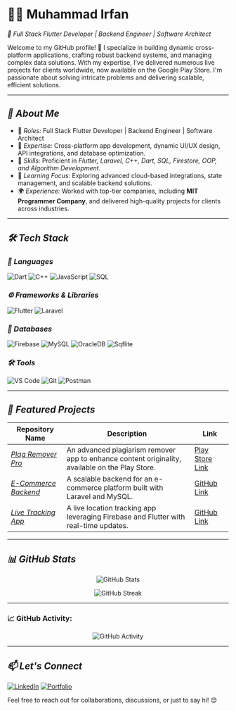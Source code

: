 # 👨‍💻 Muhammad Irfan  
*🎯 Full Stack Flutter Developer | Backend Engineer | Software Architect*

Welcome to my GitHub profile! 🚀 I specialize in building dynamic cross-platform applications, crafting robust backend systems, and managing complex data solutions. With my expertise, I’ve delivered numerous live projects for clients worldwide, now available on the Google Play Store. I'm passionate about solving intricate problems and delivering scalable, efficient solutions.

---

## *🧐 About Me*  
- 💼 *Roles:* Full Stack Flutter Developer | Backend Engineer | Software Architect  
- 🎨 *Expertise:* Cross-platform app development, dynamic UI/UX design, API integrations, and database optimization.  
- 🔧 *Skills:* Proficient in *Flutter, Laravel, C++, Dart, SQL, Firestore, OOP, and Algorithm Development*.  
- 🌱 *Learning Focus:* Exploring advanced cloud-based integrations, state management, and scalable backend solutions.  
- 🌍 *Experience:* Worked with top-tier companies, including **MIT Programmer Company**, and delivered high-quality projects for clients across industries.

---

## *🛠 Tech Stack*

### *🚀 Languages*
![Dart](https://img.shields.io/badge/-Dart-0175C2?style=for-the-badge&logo=dart&logoColor=white)
![C++](https://img.shields.io/badge/-C++-00599C?style=for-the-badge&logo=cplusplus&logoColor=white)
![JavaScript](https://img.shields.io/badge/-JavaScript-F7DF1E?style=for-the-badge&logo=javascript&logoColor=black)
![SQL](https://img.shields.io/badge/-SQL-003B57?style=for-the-badge&logo=postgresql&logoColor=white)

### *⚙ Frameworks & Libraries*
![Flutter](https://img.shields.io/badge/-Flutter-02569B?style=for-the-badge&logo=flutter&logoColor=white)
![Laravel](https://img.shields.io/badge/-Laravel-FF2D20?style=for-the-badge&logo=laravel&logoColor=white)

### *📂 Databases*
![Firebase](https://img.shields.io/badge/-Firebase-FFCA28?style=for-the-badge&logo=firebase&logoColor=black)
![MySQL](https://img.shields.io/badge/-MySQL-4479A1?style=for-the-badge&logo=mysql&logoColor=white)
![OracleDB](https://img.shields.io/badge/-OracleDB-F80000?style=for-the-badge&logo=oracle&logoColor=white)
![Sqflite](https://img.shields.io/badge/-Sqflite-6DB33F?style=for-the-badge&logo=sqlite&logoColor=white)

### *🛠 Tools*
![VS Code](https://img.shields.io/badge/-VSCode-007ACC?style=for-the-badge&logo=visual-studio-code)
![Git](https://img.shields.io/badge/-Git-F05032?style=for-the-badge&logo=git&logoColor=white)
![Postman](https://img.shields.io/badge/-Postman-FF6C37?style=for-the-badge&logo=postman&logoColor=white)

---

## *🚀 Featured Projects*

| Repository Name                | Description                                      | Link |
|--------------------------------|--------------------------------------------------|------|
| *[Plag Remover Pro](#)*       | An advanced plagiarism remover app to enhance content originality, available on the Play Store. | [Play Store Link](https://play.google.com/store/apps/details?id=com.mit.plagremoverpro) |
| *[E-Commerce Backend](#)*     | A scalable backend for an e-commerce platform built with Laravel and MySQL. | [GitHub Link](#) |
| *[Live Tracking App](#)*      | A live location tracking app leveraging Firebase and Flutter with real-time updates. | [GitHub Link](#) |

---

## *📊 GitHub Stats*
<p align="center">
  <img src="https://github-readme-stats.vercel.app/api?username=muhammad-irfan&show_icons=true&theme=dark" alt="GitHub Stats">
</p>

<p align="center">
  <img src="https://github-readme-streak-stats.herokuapp.com/?user=muhammad-irfan&theme=dark" alt="GitHub Streak">
</p>

---

### 📈 GitHub Activity:
<p align="center">
  <img src="https://github-readme-activity-graph.vercel.app/graph?username=muhammad-irfan&theme=react&hide_border=true" alt="GitHub Activity">
</p>

---

## *📫 Let's Connect*
[![LinkedIn](https://img.shields.io/badge/-LinkedIn-blue?style=flat-square&logo=LinkedIn&logoColor=white)](https://www.linkedin.com/in/irfan-gill/) 
[![Portfolio](https://img.shields.io/badge/-Portfolio-red?style=flat-square&logo=Internet-Explorer&logoColor=white)](https://staff.mitprogrammer.com/irfan_gill)



Feel free to reach out for collaborations, discussions, or just to say hi! 😊
